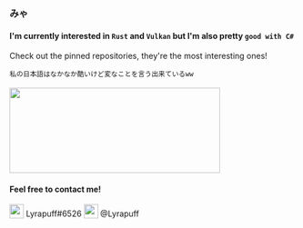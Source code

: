 
<div>
  <div>
    <h3>みゃ</h3>
    <h4>I'm currently interested in <code>Rust</code> and <code>Vulkan</code> but I'm also pretty <code>good with C#</code></h4>
    <p>Check out the pinned repositories, they're the most interesting ones!</p>
    <code>私の日本語はなかなか酷いけど変なことを言う出来ているww</code>
  </div>
  <br>
  <div>
    <a href="https://github.com/lyrapuff">
      <img align="center" width="370" height="150" src="https://github-readme-stats.vercel.app/api?username=lyrapuff&show_icons=true&theme=nord&custom_title=How%20fluffy%20I%20was&count_private=true&hide_border=true" />
    </a>
  </div>
</div>
<h4>Feel free to contact me!</h4>
  <div>
<span>
  <img width="25" valign="bottom" src="https://cdn3.iconfinder.com/data/icons/popular-services-brands-vol-2/512/discord-512.png" />
  Lyrapuff#6526
</span>
<span>
  <img width="25" valign="bottom" src="https://upload.wikimedia.org/wikipedia/commons/thumb/8/82/Telegram_logo.svg/1024px-Telegram_logo.svg.png" />
  @Lyrapuff
</span>
  </span>
  </div>
